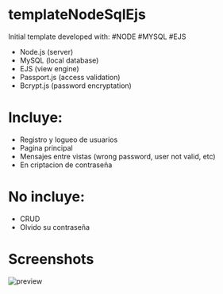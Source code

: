 # templateNodeSqlEjs

Initial template developed with:
#NODE #MYSQL #EJS
- Node.js (server)
- MySQL (local database)
- EJS (view engine)
- Passport.js (access validation)
- Bcrypt.js (password encryptation)

# Incluye:
- Registro y logueo de usuarios
- Pagina principal
- Mensajes entre vistas (wrong password, user not valid, etc)
- En criptacion de contraseña

# No incluye:
- CRUD
- Olvido su contraseña

# Screenshots
![preview](https://user-images.githubusercontent.com/60112394/124510813-03ede300-ddab-11eb-8dea-04792197ae96.png)
